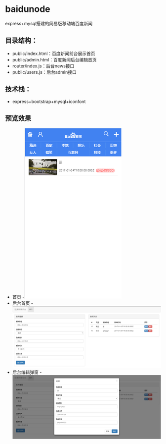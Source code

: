 # baidunode
express+mysql搭建的简易版移动端百度新闻
## 目录结构：
- public/index.html：百度新闻前台展示首页
- public/admin.html：百度新闻后台编辑首页
- router/index.js：后台news接口
- public/users.js：后台admin接口

## 技术栈：
- express+bootstrap+mysql+iconfont
## 预览效果
- 首页
-![image](https://github.com/hjchen/baidunode/blob/master/public/img/wap.png)
- 后台首页
-![image](https://github.com/hjchen/baidunode/blob/master/public/img/cms.jpg)
- 后台编辑弹窗
-![image](https://github.com/hjchen/baidunode/blob/master/public/img/window.jpg)
